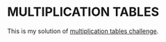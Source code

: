 # MULTIPLICATION TABLES

This is my solution of [multiplication tables challenge](https://www.codeeval.com/open_challenges/23/).
